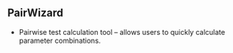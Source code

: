 ## PairWizard
* Pairwise test calculation tool – allows users to quickly calculate parameter combinations.





